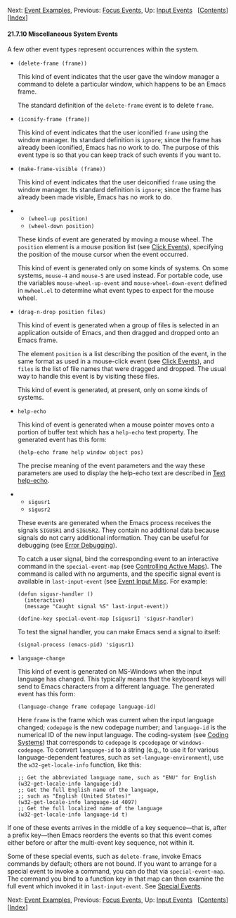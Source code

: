 <!-- This is the GNU Emacs Lisp Reference Manual
corresponding to Emacs version 27.2.

Copyright (C) 1990-1996, 1998-2021 Free Software Foundation,
Inc.

Permission is granted to copy, distribute and/or modify this document
under the terms of the GNU Free Documentation License, Version 1.3 or
any later version published by the Free Software Foundation; with the
Invariant Sections being "GNU General Public License," with the
Front-Cover Texts being "A GNU Manual," and with the Back-Cover
Texts as in (a) below.  A copy of the license is included in the
section entitled "GNU Free Documentation License."

(a) The FSF's Back-Cover Text is: "You have the freedom to copy and
modify this GNU manual.  Buying copies from the FSF supports it in
developing GNU and promoting software freedom." -->

<!-- Created by GNU Texinfo 6.7, http://www.gnu.org/software/texinfo/ -->

Next: [Event Examples](Event-Examples.html), Previous: [Focus Events](Focus-Events.html), Up: [Input Events](Input-Events.html)   \[[Contents](index.html#SEC_Contents "Table of contents")]\[[Index](Index.html "Index")]

#### 21.7.10 Miscellaneous System Events

A few other event types represent occurrences within the system.

*   `(delete-frame (frame))`

    This kind of event indicates that the user gave the window manager a command to delete a particular window, which happens to be an Emacs frame.

    The standard definition of the `delete-frame` event is to delete `frame`.

*   `(iconify-frame (frame))`

    This kind of event indicates that the user iconified `frame` using the window manager. Its standard definition is `ignore`; since the frame has already been iconified, Emacs has no work to do. The purpose of this event type is so that you can keep track of such events if you want to.

*   `(make-frame-visible (frame))`

    This kind of event indicates that the user deiconified `frame` using the window manager. Its standard definition is `ignore`; since the frame has already been made visible, Emacs has no work to do.

*   *   `(wheel-up position)`
    *   `(wheel-down position)`

    These kinds of event are generated by moving a mouse wheel. The `position` element is a mouse position list (see [Click Events](Click-Events.html)), specifying the position of the mouse cursor when the event occurred.

    This kind of event is generated only on some kinds of systems. On some systems, `mouse-4` and `mouse-5` are used instead. For portable code, use the variables `mouse-wheel-up-event` and `mouse-wheel-down-event` defined in `mwheel.el` to determine what event types to expect for the mouse wheel.

*   `(drag-n-drop position files)`

    This kind of event is generated when a group of files is selected in an application outside of Emacs, and then dragged and dropped onto an Emacs frame.

    The element `position` is a list describing the position of the event, in the same format as used in a mouse-click event (see [Click Events](Click-Events.html)), and `files` is the list of file names that were dragged and dropped. The usual way to handle this event is by visiting these files.

    This kind of event is generated, at present, only on some kinds of systems.

*   `help-echo`

    This kind of event is generated when a mouse pointer moves onto a portion of buffer text which has a `help-echo` text property. The generated event has this form:

        (help-echo frame help window object pos)

    The precise meaning of the event parameters and the way these parameters are used to display the help-echo text are described in [Text help-echo](Special-Properties.html#Text-help_002decho).

*   *   `sigusr1`
    *   `sigusr2`

    These events are generated when the Emacs process receives the signals `SIGUSR1` and `SIGUSR2`. They contain no additional data because signals do not carry additional information. They can be useful for debugging (see [Error Debugging](Error-Debugging.html)).

    To catch a user signal, bind the corresponding event to an interactive command in the `special-event-map` (see [Controlling Active Maps](Controlling-Active-Maps.html)). The command is called with no arguments, and the specific signal event is available in `last-input-event` (see [Event Input Misc](Event-Input-Misc.html). For example:

        (defun sigusr-handler ()
          (interactive)
          (message "Caught signal %S" last-input-event))

        (define-key special-event-map [sigusr1] 'sigusr-handler)

    To test the signal handler, you can make Emacs send a signal to itself:

        (signal-process (emacs-pid) 'sigusr1)

*   `language-change`

    This kind of event is generated on MS-Windows when the input language has changed. This typically means that the keyboard keys will send to Emacs characters from a different language. The generated event has this form:

        (language-change frame codepage language-id)

    Here `frame` is the frame which was current when the input language changed; `codepage` is the new codepage number; and `language-id` is the numerical ID of the new input language. The coding-system (see [Coding Systems](Coding-Systems.html)) that corresponds to `codepage` is `cpcodepage` or `windows-codepage`. To convert `language-id` to a string (e.g., to use it for various language-dependent features, such as `set-language-environment`), use the `w32-get-locale-info` function, like this:

        ;; Get the abbreviated language name, such as "ENU" for English
        (w32-get-locale-info language-id)
        ;; Get the full English name of the language,
        ;; such as "English (United States)"
        (w32-get-locale-info language-id 4097)
        ;; Get the full localized name of the language
        (w32-get-locale-info language-id t)

If one of these events arrives in the middle of a key sequence—that is, after a prefix key—then Emacs reorders the events so that this event comes either before or after the multi-event key sequence, not within it.

Some of these special events, such as `delete-frame`, invoke Emacs commands by default; others are not bound. If you want to arrange for a special event to invoke a command, you can do that via `special-event-map`. The command you bind to a function key in that map can then examine the full event which invoked it in `last-input-event`. See [Special Events](Special-Events.html).

Next: [Event Examples](Event-Examples.html), Previous: [Focus Events](Focus-Events.html), Up: [Input Events](Input-Events.html)   \[[Contents](index.html#SEC_Contents "Table of contents")]\[[Index](Index.html "Index")]
